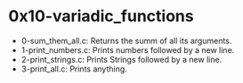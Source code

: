<h1>0x10-variadic_functions</h1>
<ul>
	<li>0-sum_them_all.c: Returns the summ of all its arguments.</li>
	<li>1-print_numbers.c: Prints numbers followed by a new line.</li>
	<li>2-print_strings.c: Prints Strings followed by a new line.</li>
	<li>3-print_all.c: Prints anything.</li>
</ul>
